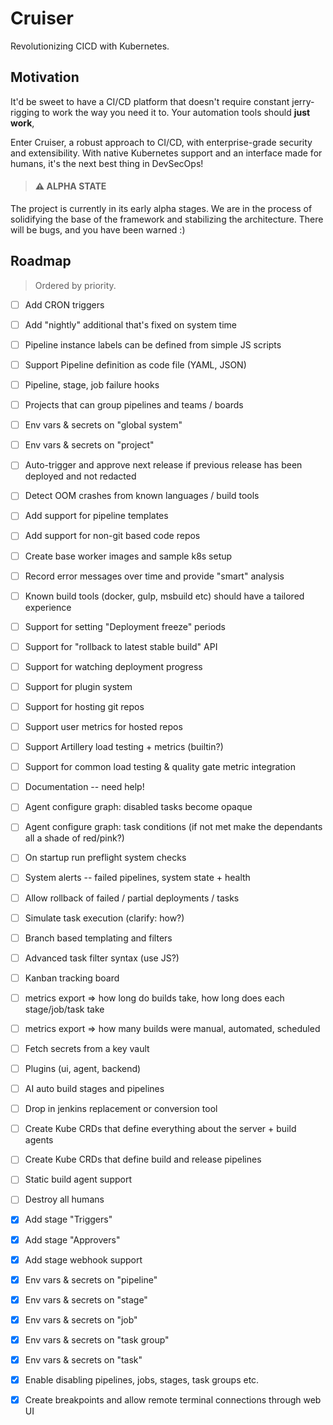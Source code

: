 # Cruiser
Revolutionizing CICD with Kubernetes.

## Motivation

It'd be sweet to have a CI/CD platform that doesn't require constant jerry-rigging to work
the way you need it to. Your automation tools should **just work**,

Enter Cruiser, a robust approach to CI/CD, with enterprise-grade
security and extensibility. With native Kubernetes support and an interface made
for humans, it's the next best thing in DevSecOps!

> #### ⚠️ ALPHA STATE

The project is currently in its early alpha stages. We are in the process of
solidifying the base of the framework and stabilizing the architecture. There will be bugs, 
and you have been warned :)


## Roadmap
> Ordered by priority.
- [ ] Add CRON triggers
- [ ] Add "nightly" additional that's fixed on system time
- [ ] Pipeline instance labels can be defined from simple JS scripts
- [ ] Support Pipeline definition as code file (YAML, JSON)
- [ ] Pipeline, stage, job failure hooks
- [ ] Projects that can group pipelines and teams / boards
- [ ] Env vars & secrets on "global system"
- [ ] Env vars & secrets on "project"
- [ ] Auto-trigger and approve next release if previous release has been deployed and not redacted
- [ ] Detect OOM crashes from known languages / build tools
- [ ] Add support for pipeline templates
- [ ] Add support for non-git based code repos
- [ ] Create base worker images and sample k8s setup
- [ ] Record error messages over time and provide "smart" analysis
- [ ] Known build tools (docker, gulp, msbuild etc) should have a tailored experience
- [ ] Support for setting "Deployment freeze" periods
- [ ] Support for "rollback to latest stable build" API
- [ ] Support for watching deployment progress
- [ ] Support for plugin system
- [ ] Support for hosting git repos
- [ ] Support user metrics for hosted repos
- [ ] Support Artillery load testing + metrics (builtin?)
- [ ] Support for common load testing & quality gate metric integration
- [ ] Documentation -- need help!
- [ ] Agent configure graph: disabled tasks become opaque
- [ ] Agent configure graph: task conditions (if not met make the dependants all a shade of red/pink?)
- [ ] On startup run preflight system checks
- [ ] System alerts -- failed pipelines, system state + health
- [ ] Allow rollback of failed / partial deployments / tasks
- [ ] Simulate task execution (clarify: how?)
- [ ] Branch based templating and filters 
- [ ] Advanced task filter syntax (use JS?)
- [ ] Kanban tracking board
- [ ] metrics export => how long do builds take, how long does each stage/job/task take
- [ ] metrics export => how many builds were manual, automated, scheduled
- [ ] Fetch secrets from a key vault
- [ ] Plugins (ui, agent, backend)
- [ ] AI auto build stages and pipelines
- [ ] Drop in jenkins replacement or conversion tool
- [ ] Create Kube CRDs that define everything about the server + build agents
- [ ] Create Kube CRDs that define build and release pipelines
- [ ] Static build agent support
- [ ] Destroy all humans
- [X] Add stage "Triggers"
- [X] Add stage "Approvers"
- [X] Add stage webhook support
- [X] Env vars & secrets on "pipeline"
- [X] Env vars & secrets on "stage"
- [X] Env vars & secrets on "job"
- [X] Env vars & secrets on "task group"
- [X] Env vars & secrets on "task"
- [X] Enable disabling pipelines, jobs, stages, task groups etc.
- [X] Create breakpoints and allow remote terminal connections through web UI

